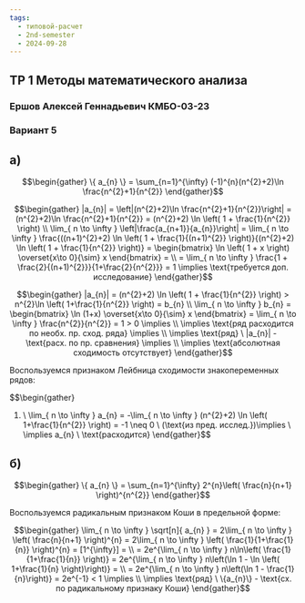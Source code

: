 ```yaml
---
tags:
  - типовой-расчет
  - 2nd-semester
  - 2024-09-28
---
```


## ТР 1 Методы математического анализа

### Ершов Алексей Геннадьевич КМБО-03-23

### Вариант 5

## а)

$$\begin{gather}
\{ a_{n} \} = \sum_{n=1}^{\infty} (-1)^{n}(n^{2}+2)\ln \frac{n^{2}+1}{n^{2}}
\end{gather}$$

$$\begin{gather}
|a_{n}| = \left|(n^{2}+2)\ln \frac{n^{2}+1}{n^{2}}\right| = (n^{2}+2)\ln \frac{n^{2}+1}{n^{2}} = (n^{2}+2) \ln \left( 1 + \frac{1}{n^{2}} \right) \\
\lim_{ n \to \infty } \left|\frac{a_{n+1}}{a_{n}}\right| = \lim_{ n \to \infty } \frac{((n+1)^{2}+2) \ln \left( 1 + \frac{1}{(n+1)^{2}} \right)}{(n^{2}+2) \ln \left( 1 + \frac{1}{n^{2}} \right)} = \begin{bmatrix}
\ln \left( 1 + x \right) \overset{x\to 0}{\sim} x
\end{bmatrix} = \\
= \lim_{ n \to \infty } \frac{1 + \frac{2}{(n+1)^{2}}}{1+\frac{2}{n^{2}}} = 1 \implies \text{требуется доп. исследование}
\end{gather}$$

$$\begin{gather}
|a_{n}| = (n^{2}+2) \ln \left( 1 + \frac{1}{n^{2}} \right) > n^{2}\ln \left( 1+\frac{1}{n^{2}} \right) = b_{n} \\
\lim_{ n \to \infty } b_{n} = \begin{bmatrix}
\ln (1+x) \overset{x\to 0}{\sim} x
\end{bmatrix} = \lim_{ n \to \infty } \frac{n^{2}}{n^{2}} = 1 > 0 \implies \\
\implies \text{ряд расходится по необх. пр. сход. ряда} \implies \\
\implies \text{ряд} \ |a_{n}| - \text{расх. по пр. сравнения} \implies \\
\implies \text{абсолютная сходимость отсутствует}
\end{gather}$$

Воспользуемся признаком Лейбница сходимости знакопеременных рядов:

$$\begin{gather}
1) \ \lim_{ n \to \infty } a_{n} = -\lim_{ n \to \infty } (n^{2}+2) \ln \left( 1+\frac{1}{n^{2}} \right) = -1 \neq 0 \ (\text{из пред. исслед.})\implies \\
\implies a_{n} \ \text{расходится}
\end{gather}$$

## б)
 $$\begin{gather}
\{ a_{n} \} = \sum_{n=1}^{\infty} 2^{n}\left( \frac{n}{n+1} \right)^{n^{2}}
\end{gather}$$

Воспользуемся радикальным признаком Коши в предельной форме:

$$\begin{gather}
\lim_{ n \to \infty } \sqrt[n]{ a_{n} } = 2\lim_{ n \to \infty } \left( \frac{n}{n+1} \right)^{n} = 2\lim_{ n \to \infty } \left( \frac{1}{1+\frac{1}{n}} \right)^{n} = [1^{\infty}] = \\
= 2e^{\lim_{ n \to \infty } n\ln\left( \frac{1}{1+\frac{1}{n}} \right)} = 2e^{\lim_{ n \to \infty } n\left(\ln 1 - \ln \left( 1+\frac{1}{n} \right)\right)} = \\
= 2e^{\lim_{ n \to \infty } n\left(\ln 1 - \frac{1}{n}\right)} = 2e^{-1} < 1 \implies \\
\implies \text{ряд} \ \{a_{n}\} - \text{сх. по радикальному признаку Коши}
\end{gather}$$

